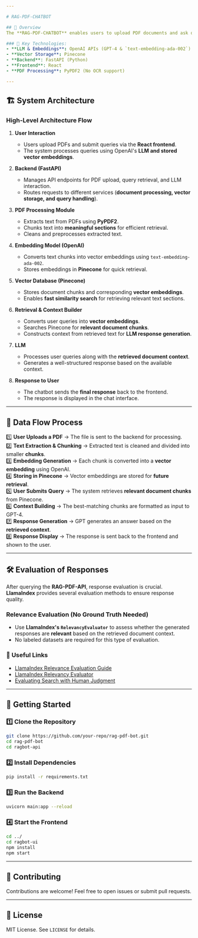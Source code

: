 ```yaml
---

# RAG-PDF-CHATBOT

## 📌 Overview  
The **RAG-PDF-CHATBOT** enables users to upload PDF documents and ask questions, receiving intelligent responses based on the document content. It utilizes **Retrieval-Augmented Generation (RAG)** with **LLMs, embeddings, and a vector database** for efficient document-based querying.

### 🔹 Key Technologies:
- **LLM & Embeddings**: OpenAI APIs (GPT-4 & `text-embedding-ada-002`)
- **Vector Storage**: Pinecone
- **Backend**: FastAPI (Python)
- **Frontend**: React
- **PDF Processing**: PyPDF2 (No OCR support)

---
```


## 🏗️ System Architecture

### **High-Level Architecture Flow**

1. **User Interaction**

   - Users upload PDFs and submit queries via the **React frontend**.
   - The system processes queries using OpenAI's **LLM and stored vector embeddings**.

2. **Backend (FastAPI)**

   - Manages API endpoints for PDF upload, query retrieval, and LLM interaction.
   - Routes requests to different services (**document processing, vector storage, and query handling**).

3. **PDF Processing Module**

   - Extracts text from PDFs using **PyPDF2**.
   - Chunks text into **meaningful sections** for efficient retrieval.
   - Cleans and preprocesses extracted text.

4. **Embedding Model (OpenAI)**

   - Converts text chunks into vector embeddings using `text-embedding-ada-002`.
   - Stores embeddings in **Pinecone** for quick retrieval.

5. **Vector Database (Pinecone)**

   - Stores document chunks and corresponding **vector embeddings**.
   - Enables **fast similarity search** for retrieving relevant text sections.

6. **Retrieval & Context Builder**

   - Converts user queries into **vector embeddings**.
   - Searches Pinecone for **relevant document chunks**.
   - Constructs context from retrieved text for **LLM response generation**.

7. **LLM**

   - Processes user queries along with the **retrieved document context**.
   - Generates a well-structured response based on the available context.

8. **Response to User**
   - The chatbot sends the **final response** back to the frontend.
   - The response is displayed in the chat interface.

---

## 🔄 Data Flow Process

1️⃣ **User Uploads a PDF** → The file is sent to the backend for processing.  
2️⃣ **Text Extraction & Chunking** → Extracted text is cleaned and divided into smaller **chunks**.  
3️⃣ **Embedding Generation** → Each chunk is converted into a **vector embedding** using OpenAI.  
4️⃣ **Storing in Pinecone** → Vector embeddings are stored for **future retrieval**.  
5️⃣ **User Submits Query** → The system retrieves **relevant document chunks** from Pinecone.  
6️⃣ **Context Building** → The best-matching chunks are formatted as input to GPT-4.  
7️⃣ **Response Generation** → GPT generates an answer based on the **retrieved context**.  
8️⃣ **Response Display** → The response is sent back to the frontend and shown to the user.

---

## 🛠️ Evaluation of Responses

After querying the **RAG-PDF-API**, response evaluation is crucial. **LlamaIndex** provides several evaluation methods to ensure response quality.

### **Relevance Evaluation (No Ground Truth Needed)**

- Use **LlamaIndex's `RelevancyEvaluator`** to assess whether the generated responses are **relevant** based on the retrieved document context.
- No labeled datasets are required for this type of evaluation.

### 🔗 **Useful Links**

- [LlamaIndex Relevance Evaluation Guide](https://docs.llamaindex.ai/en/module_guides/evaluating/usage_pattern.html)
- [LlamaIndex Relevancy Evaluator](https://docs.llamaindex.ai/en/stable/examples/evaluation/relevancy_eval.html)
- [Evaluating Search with Human Judgment](https://dtunkelang.medium.com/evaluating-search-using-human-judgement-fbb2eeba37d9)

---

## 🚀 Getting Started

### **1️⃣ Clone the Repository**

```sh
git clone https://github.com/your-repo/rag-pdf-bot.git
cd rag-pdf-bot
cd ragbot-api
```

### **2️⃣ Install Dependencies**

```sh
pip install -r requirements.txt
```

### **3️⃣ Run the Backend**

```sh
uvicorn main:app --reload
```

### **4️⃣ Start the Frontend**

```sh
cd ../
cd ragbot-ui
npm install
npm start
```

---

## 🎯 Contributing

Contributions are welcome! Feel free to open issues or submit pull requests.

---

## 📜 License

MIT License. See `LICENSE` for details.
